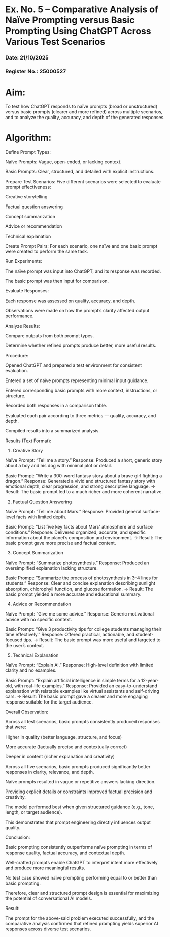 # Ex. No. 5 – Comparative Analysis of Naïve Prompting versus Basic Prompting Using ChatGPT Across Various Test Scenarios

### Date: 21/10/2025
### Register No.: 25000527

# Aim:

To test how ChatGPT responds to naïve prompts (broad or unstructured) versus basic prompts (clearer and more refined) across multiple scenarios, and to analyze the quality, accuracy, and depth of the generated responses.

# Algorithm:

Define Prompt Types:

Naïve Prompts: Vague, open-ended, or lacking context.

Basic Prompts: Clear, structured, and detailed with explicit instructions.

Prepare Test Scenarios:
Five different scenarios were selected to evaluate prompt effectiveness:

Creative storytelling

Factual question answering

Concept summarization

Advice or recommendation

Technical explanation

Create Prompt Pairs:
For each scenario, one naïve and one basic prompt were created to perform the same task.

Run Experiments:

The naïve prompt was input into ChatGPT, and its response was recorded.

The basic prompt was then input for comparison.

Evaluate Responses:

Each response was assessed on quality, accuracy, and depth.

Observations were made on how the prompt’s clarity affected output performance.

Analyze Results:

Compare outputs from both prompt types.

Determine whether refined prompts produce better, more useful results.

Procedure:

Opened ChatGPT and prepared a test environment for consistent evaluation.

Entered a set of naïve prompts representing minimal input guidance.

Entered corresponding basic prompts with more context, instructions, or structure.

Recorded both responses in a comparison table.

Evaluated each pair according to three metrics — quality, accuracy, and depth.

Compiled results into a summarized analysis.

Results (Text Format):

1. Creative Story

Naïve Prompt: “Tell me a story.”
Response: Produced a short, generic story about a boy and his dog with minimal plot or detail.

Basic Prompt: “Write a 300-word fantasy story about a brave girl fighting a dragon.”
Response: Generated a vivid and structured fantasy story with emotional depth, clear progression, and strong descriptive language.
→ Result: The basic prompt led to a much richer and more coherent narrative.

2. Factual Question Answering

Naïve Prompt: “Tell me about Mars.”
Response: Provided general surface-level facts with limited depth.

Basic Prompt: “List five key facts about Mars’ atmosphere and surface conditions.”
Response: Delivered organized, accurate, and specific information about the planet’s composition and environment.
→ Result: The basic prompt gave more precise and factual content.

3. Concept Summarization

Naïve Prompt: “Summarize photosynthesis.”
Response: Produced an oversimplified explanation lacking structure.

Basic Prompt: “Summarize the process of photosynthesis in 3–4 lines for students.”
Response: Clear and concise explanation describing sunlight absorption, chlorophyll function, and glucose formation.
→ Result: The basic prompt yielded a more accurate and educational summary.

4. Advice or Recommendation

Naïve Prompt: “Give me some advice.”
Response: Generic motivational advice with no specific context.

Basic Prompt: “Give 3 productivity tips for college students managing their time effectively.”
Response: Offered practical, actionable, and student-focused tips.
→ Result: The basic prompt was more useful and targeted to the user’s context.

5. Technical Explanation

Naïve Prompt: “Explain AI.”
Response: High-level definition with limited clarity and no examples.

Basic Prompt: “Explain artificial intelligence in simple terms for a 12-year-old, with real-life examples.”
Response: Provided an easy-to-understand explanation with relatable examples like virtual assistants and self-driving cars.
→ Result: The basic prompt gave a clearer and more engaging response suitable for the target audience.

Overall Observation:

Across all test scenarios, basic prompts consistently produced responses that were:

Higher in quality (better language, structure, and focus)

More accurate (factually precise and contextually correct)

Deeper in content (richer explanation and creativity)



Across all five scenarios, basic prompts produced significantly better responses in clarity, relevance, and depth.

Naïve prompts resulted in vague or repetitive answers lacking direction.

Providing explicit details or constraints improved factual precision and creativity.

The model performed best when given structured guidance (e.g., tone, length, or target audience).

This demonstrates that prompt engineering directly influences output quality.

Conclusion:

Basic prompting consistently outperforms naïve prompting in terms of response quality, factual accuracy, and contextual depth.

Well-crafted prompts enable ChatGPT to interpret intent more effectively and produce more meaningful results.

No test case showed naïve prompting performing equal to or better than basic prompting.

Therefore, clear and structured prompt design is essential for maximizing the potential of conversational AI models.

Result:

The prompt for the above-said problem executed successfully, and the comparative analysis confirmed that refined prompting yields superior AI responses across diverse test scenarios.

